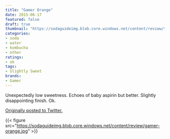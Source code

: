 ```yaml
---
title: "Gamer Orange"
date: 2015-06-17
featured: false
draft: true
thumbnail: "https://sodaguideimg.blob.core.windows.net/content/review/thumbs/gamer-orange.jpg"
categories:
- soda
- water
- kombucha
- other
ratings:
- ok
tags:
- Slightly Sweet
brands:
- Gamer
---
```


Unexpectedly low sweetness. Echoes of baby aspirin but better. Slightly disappointing finish. Ok.

[Originally posted to Twitter.](https://twitter.com/Cavorter/status/611231502483853312)

{{< figure src="https://sodaguideimg.blob.core.windows.net/content/review/gamer-orange.jpg" >}}

